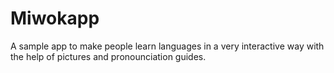 # Miwokapp
A sample app to make people learn languages in a very interactive way with the help of pictures and pronounciation guides.
